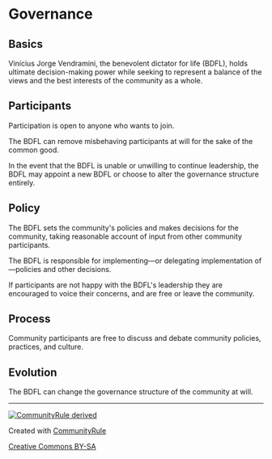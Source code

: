 # Governance

## Basics

Vinícius Jorge Vendramini, the benevolent dictator for life (BDFL), holds ultimate decision-making power while seeking to represent a balance of the views and the best interests of the community as a whole.

## Participants

Participation is open to anyone who wants to join.

The BDFL can remove misbehaving participants at will for the sake of the common good.

In the event that the BDFL is unable or unwilling to continue leadership, the BDFL may appoint a new BDFL or choose to alter the governance structure entirely.

## Policy

The BDFL sets the community's policies and makes decisions for the community, taking reasonable account of input from other community participants.

The BDFL is responsible for implementing—or delegating implementation of—policies and other decisions.

If participants are not happy with the BDFL's leadership they are encouraged to voice their concerns, and are free or leave the community.

## Process

Community participants are free to discuss and debate community policies, practices, and culture.

## Evolution

The BDFL can change the governance structure of the community at will.


---

[![CommunityRule derived](https://communityrule.info/assets/CommunityRule-derived-000000.svg)](https://communityrule.info)

Created with [CommunityRule](https://communityrule.info)

[Creative Commons BY-SA](https://creativecommons.org/licenses/by-sa/4.0/)